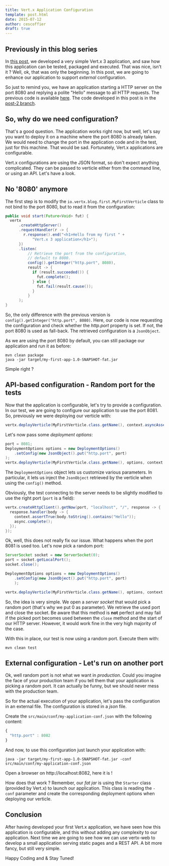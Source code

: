```yaml
---
title: Vert.x Application Configuration
template: post.html
date: 2015-07-12
author: cescoffier
draft: true
---
```


## Previously in this blog series

In [this post](/blog/my-first-vert-x-3-application/index.html), we developed a very simple Vert.x 3 application, and saw how this application can be tested, packaged and executed. That was nice, isn't it ? Well, ok, that was only the beginning. In this post, we are going to enhance our application to support _external_ configuration.

So just to remind you, we have an application starting a HTTP server on the port 8080 and replying a polite "Hello" message to all HTTP requests. The previous code is available [here](https://github.com/cescoffier/my-vertx-first-app/tree/post-1). The code developed in this post is in the [post-2 branch](https://github.com/cescoffier/my-vertx-first-app/tree/post-2).

## So, why do we need configuration?

That's a good question. The application works right now, but well, let's say you want to deploy it on a machine where the port 8080 is already taken. We would need to change the port in the application code and in the test, just for this machine. That would be sad. Fortunately, Vert.x applications are configurable.

Vert.x configurations are using the JSON format, so don't expect anything complicated. They can be passed to verticle either from the command line, or using an API. Let's have a look.

## No '8080' anymore

The first step is to modify the `io.vertx.blog.first.MyFirstVerticle` class to not bind to the port 8080, but to read it from the configuration:

```java
public void start(Future<Void> fut) {
  vertx
      .createHttpServer()
      .requestHandler(r -> {
        r.response().end("<h1>Hello from my first " +
            "Vert.x 3 application</h1>");
      })
      .listen(
          // Retrieve the port from the configuration,
          // default to 8080.
          config().getInteger("http.port", 8080),
          result -> {
            if (result.succeeded()) {
              fut.complete();
            } else {
              fut.fail(result.cause());
            }
          }
      );
}
```

So, the only difference with the previous version is `config().getInteger("http.port", 8080)`. Here, our code is now requesting the configuration and check whether the _http.port_ property is set. If not, the port 8080 is used as fall-back. The retrieved configuration is a `JsonObject`.

As we are using the port 8080 by default, you can still package our application and run it as before:

```
mvn clean package
java -jar target/my-first-app-1.0-SNAPSHOT-fat.jar
```

Simple right ?

## API-based configuration - Random port for the tests

Now that the application is configurable, let's try to provide a configuration. In our test, we are going to configure our application to use the port 8081. So, previously we were deploying our verticle with:

```java
vertx.deployVerticle(MyFirstVerticle.class.getName(), context.asyncAssertSuccess());
```

Let's now pass some _deployment options_:

```java
port = 8081;
DeploymentOptions options = new DeploymentOptions()
    .setConfig(new JsonObject().put("http.port", port)
);
vertx.deployVerticle(MyFirstVerticle.class.getName(), options, context.asyncAssertSuccess());
```

The `DeploymentOptions` object lets us customize various parameters. In particular, it lets us inject the `JsonObject` retrieved by the verticle when using the `config()` method.

Obviously, the test connecting to the server needs to be slightly modified to use the right port (`port` is a field):

```java
vertx.createHttpClient().getNow(port, "localhost", "/", response -> {
  response.handler(body -> {
    context.assertTrue(body.toString().contains("Hello"));
    async.complete();
  });
});
```

Ok, well, this does not really fix our issue. What happens when the port 8081 is used too. Let's now pick a random port:

```java
ServerSocket socket = new ServerSocket(0);
port = socket.getLocalPort();
socket.close();

DeploymentOptions options = new DeploymentOptions()
    .setConfig(new JsonObject().put("http.port", port)
    );

vertx.deployVerticle(MyFirstVerticle.class.getName(), options, context.asyncAssertSuccess());
```

So, the idea is very simple. We open a _server socket_ that would pick a random port (that's why we put 0 as parameter). We retrieve the used port and close the socket. Be aware that this method is **not** perfect and may fail if the picked port becomes used between the `close` method and the start of our HTTP server. However, it would work fine in the very high majority of the case.

With this in place, our test is now using a random port. Execute them with:

```
mvn clean test
```

## External configuration - Let's run on another port

Ok, well random port is not what we want in _production_. Could you imagine the face of your production team if you tell them that your application is picking a random port. It can actually be funny, but we should never mess with the production team.

So for the actual execution of your application, let's pass the configuration in an external file. The configuration is stored in a _json_ file.

Create the `src/main/conf/my-application-conf.json` with the following content:

```javascript
{
  "http.port" : 8082
}
```

And now, to use this configuration just launch your application with:

```
java -jar target/my-first-app-1.0-SNAPSHOT-fat.jar -conf src/main/conf/my-application-conf.json
```

Open a browser on http://localhost:8082, here it is !

How does that work ? Remember, our _fat jar_ is using the `Starter` class (provided by Vert.x) to launch our application. This class is reading the `-conf` parameter and create the corresponding deployment options when deploying our verticle.

## Conclusion

After having developed your first Vert.x application, we have seen how this application is configurable, and this without adding any complexity to our application. Next time we are going to see how we can use vertx-web to develop a small application serving static pages and a REST API. A bit more fancy, but still very simple.

Happy Coding and & Stay Tuned!
